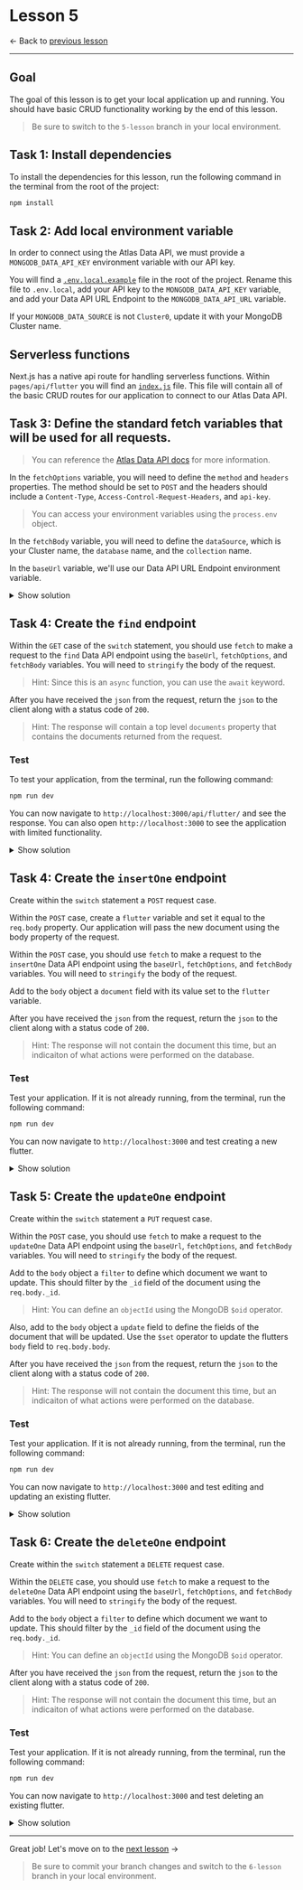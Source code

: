 # Lesson 5

<- Back to [previous lesson](https://github.com/mongodb-developer/social-app-demo/tree/4-lesson)

---

## Goal

The goal of this lesson is to get your local application up and running. You should have basic CRUD functionality working by the end of this lesson.

> Be sure to switch to the `5-lesson` branch in your local environment.

## Task 1: Install dependencies

To install the dependencies for this lesson, run the following command in the terminal from the root of the project:

```bash
npm install
```

## Task 2: Add local environment variable

In order to connect using the Atlas Data API, we must provide a `MONGODB_DATA_API_KEY` environment variable with our API key.

You will find a [`.env.local.example`](.env.local.example) file in the root of the project. Rename this file to `.env.local`, add your API key to the `MONGODB_DATA_API_KEY` variable, and add your Data API URL Endpoint to the `MONGODB_DATA_API_URL` variable.

If your `MONGODB_DATA_SOURCE` is not `Cluster0`, update it with your MongoDB Cluster name.

## Serverless functions

Next.js has a native api route for handling serverless functions. Within `pages/api/flutter` you will find an [`index.js`](./pages/api/flutter/index.js) file. This file will contain all of the basic CRUD routes for our application to connect to our Atlas Data API.

## Task 3: Define the standard fetch variables that will be used for all requests.

> You can reference the [Atlas Data API docs](https://www.mongodb.com/docs/atlas/api/data-api-resources) for more information.

In the `fetchOptions` variable, you will need to define the `method` and `headers` properties. The method should be set to `POST` and the headers should include a `Content-Type`, `Access-Control-Request-Headers`, and `api-key`.

> You can access your environment variables using the `process.env` object.

In the `fetchBody` variable, you will need to define the `dataSource`, which is your Cluster name, the `database` name, and the `collection` name.

In the `baseUrl` variable, we'll use our Data API URL Endpoint environment variable.

<details>
<summary>Show solution</summary>

```js
const fetchOptions = {
  method: "POST",
  headers: {
    "Content-Type": "application/json",
    "Access-Control-Request-Headers": "*",
    "api-key": process.env.MONGODB_DATA_API_KEY,
  },
};
const fetchBody = {
  dataSource: process.env.MONGODB_DATA_SOURCE,
  database: 'social_butterfly',
  collection: 'flutters',
};
const baseUrl = `${process.env.MONGODB_DATA_API_URL}/action`;
```
</details>

## Task 4: Create the `find` endpoint

Within the `GET` case of the `switch` statement, you should use `fetch` to make a request to the `find` Data API endpoint using the `baseUrl`, `fetchOptions`, and `fetchBody` variables. You will need to `stringify` the body of the request.

> Hint: Since this is an `async` function, you can use the `await` keyword.

After you have received the `json` from the request, return the `json` to the client along with a status code of `200`.

> Hint: The response will contain a top level `documents` property that contains the documents returned from the request.

### Test

To test your application, from the terminal, run the following command:

```bash
npm run dev
```

You can now navigate to `http://localhost:3000/api/flutter/` and see the response. You can also open `http://localhost:3000` to see the application with limited functionality.

<details>
<summary>Show solution</summary>

```js
case "GET":
  const readData = await fetch(`${baseUrl}/find`, {
    ...fetchOptions,
    body: JSON.stringify({
      ...fetchBody,
      sort: { postedAt: -1 },
    }),
  });
  const readDataJson = await readData.json();
  res.status(200).json(readDataJson.documents);
  break;
```
</details>

## Task 4: Create the `insertOne` endpoint

Create within the `switch` statement a `POST` request case.

Within the `POST` case, create a `flutter` variable and set it equal to the `req.body` property. Our application will pass the new document using the body property of the request.

Within the `POST` case, you should use `fetch` to make a request to the `insertOne` Data API endpoint using the `baseUrl`, `fetchOptions`, and `fetchBody` variables. You will need to `stringify` the body of the request. 

Add to the `body` object a `document` field with its value set to the `flutter` variable.

After you have received the `json` from the request, return the `json` to the client along with a status code of `200`.

> Hint: The response will not contain the document this time, but an indicaiton of what actions were performed on the database.

### Test

Test your application. If it is not already running, from the terminal, run the following command:

```bash
npm run dev
```

You can now navigate to `http://localhost:3000` and test creating a new flutter.

<details>
<summary>Show solution</summary>

```js
case "POST":
  const flutter = req.body;
  const insertData = await fetch(`${baseUrl}/insertOne`, {
    ...fetchOptions,
    body: JSON.stringify({
      ...fetchBody,
      document: flutter,
    }),
  });
  const insertDataJson = await insertData.json();
  res.status(200).json(insertDataJson);
  break;
```
</details>

## Task 5: Create the `updateOne` endpoint

Create within the `switch` statement a `PUT` request case.

Within the `POST` case, you should use `fetch` to make a request to the `updateOne` Data API endpoint using the `baseUrl`, `fetchOptions`, and `fetchBody` variables. You will need to `stringify` the body of the request. 

Add to the `body` object a `filter` to define which document we want to update. This should filter by the `_id` field of the document using the `req.body._id`.

> Hint: You can define an `objectId` using the MongoDB `$oid` operator.

Also, add to the `body` object a `update` field to define the fields of the document that will be updated. Use the `$set` operator to update the flutters `body` field to `req.body.body`.

After you have received the `json` from the request, return the `json` to the client along with a status code of `200`.

> Hint: The response will not contain the document this time, but an indicaiton of what actions were performed on the database.

### Test

Test your application. If it is not already running, from the terminal, run the following command:

```bash
npm run dev
```

You can now navigate to `http://localhost:3000` and test editing and updating an existing flutter.

<details>
<summary>Show solution</summary>

```js
case "PUT":
  const updateData = await fetch(`${baseUrl}/updateOne`, {
    ...fetchOptions,
    body: JSON.stringify({
      ...fetchBody,
      filter: { _id: { $oid: req.body._id } },
      update: {
        $set: {
          body: req.body.body,
        },
      },
    }),
  });
  const updateDataJson = await updateData.json();
  res.status(200).json(updateDataJson);
  break;
```
</details>

## Task 6: Create the `deleteOne` endpoint

Create within the `switch` statement a `DELETE` request case.

Within the `DELETE` case, you should use `fetch` to make a request to the `deleteOne` Data API endpoint using the `baseUrl`, `fetchOptions`, and `fetchBody` variables. You will need to `stringify` the body of the request. 

Add to the `body` object a `filter` to define which document we want to update. This should filter by the `_id` field of the document using the `req.body._id`.

> Hint: You can define an `objectId` using the MongoDB `$oid` operator.

After you have received the `json` from the request, return the `json` to the client along with a status code of `200`.

> Hint: The response will not contain the document this time, but an indicaiton of what actions were performed on the database.

### Test

Test your application. If it is not already running, from the terminal, run the following command:

```bash
npm run dev
```

You can now navigate to `http://localhost:3000` and test deleting an existing flutter.

<details>
<summary>Show solution</summary>

```js
case "DELETE":
  const deleteData = await fetch(`${baseUrl}/deleteOne`, {
    ...fetchOptions,
    body: JSON.stringify({
      ...fetchBody,
      filter: { _id: { $oid: req.body._id } },
    }),
  });
  const deleteDataJson = await deleteData.json();
  res.status(200).json(deleteDataJson);
  break;
```
</details>

---

Great job! Let's move on to the [next lesson](https://github.com/mongodb-developer/social-app-demo/tree/6-lesson) ->

> Be sure to commit your branch changes and switch to the `6-lesson` branch in your local environment.
